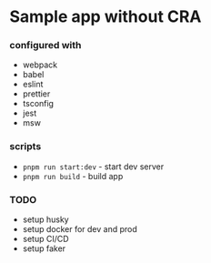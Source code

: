 # Sample app without CRA

### configured with

- webpack
- babel
- eslint
- prettier
- tsconfig
- jest
- msw

### scripts

- `pnpm run start:dev` - start dev server
- `pnpm run build` - build app

### TODO

- setup husky
- setup docker for dev and prod
- setup CI/CD
- setup faker
